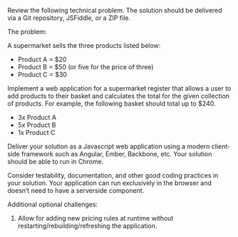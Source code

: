 Review the following technical problem. The solution should be delivered via a Git repository, JSFiddle, or a ZIP file.

The problem:

A supermarket sells the three products listed below:
* Product A = $20
* Product B = $50 (or five for the price of three)
* Product C = $30

Implement a web application for a supermarket register that allows a user to add products to their basket and calculates the total for the given collection of products. For example, the following basket should total up to $240.

* 3x Product A
* 5x Product B
* 1x Product C

Deliver your solution as a Javascript web application using a modern client­side framework such as Angular, Ember, Backbone, etc. Your solution should be able to run in Chrome.

Consider testability, documentation, and other good coding practices in your solution. Your application can run exclusively in the browser and doesn’t need to have a server­side component.

Additional optional challenges:

1. Allow for adding new pricing rules at runtime without restarting/rebuilding/refreshing the application.
